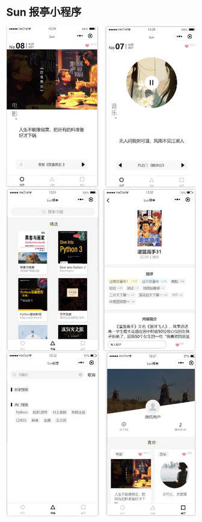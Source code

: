 # Sun 报亭小程序

<img src="https://github.com/AlexSkinner7/miniProgram_newsstand/raw/main/README_Img/image-20210713133112990.png" alt="image-20210713133112990" style="zoom:67%;" />

<img src="https://github.com/AlexSkinner7/miniProgram_newsstand/raw/main/README_Img/image-20210713133702199.png" alt="image-20210713133702199" style="zoom:67%;" />

<img src="https://github.com/AlexSkinner7/miniProgram_newsstand/raw/main/README_Img/image-20210713133956892.png" alt="image-20210713133956892" style="zoom:67%;" />
